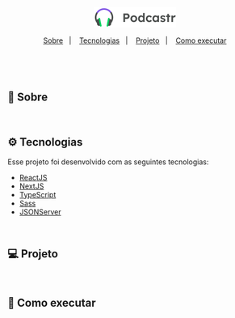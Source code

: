 <p align="center">
  <img alt="" src=".github/logo.png" />
</p>


<p align="center">
  <a href="#-sobre">Sobre</a>&nbsp;&nbsp;&nbsp;|&nbsp;&nbsp;&nbsp;
  <a href="#-tecnologias">Tecnologias</a>&nbsp;&nbsp;&nbsp;|&nbsp;&nbsp;&nbsp;
  <a href="#-projeto">Projeto</a>&nbsp;&nbsp;&nbsp;|&nbsp;&nbsp;&nbsp;
  <a href="#-como-executar">Como executar</a>
</p> 

<p align="center">
  <img alt="" src="" />
  <img alt="" src=".github/" height="400" />
</p>


</br>

## 📖 Sobre


</br>

## ⚙ Tecnologias

Esse projeto foi desenvolvido com as seguintes tecnologias:

- [ReactJS](https://www.reactjs.org)
- [NextJS](https://nextjs.org)
- [TypeScript](https://www.typescriptlang.org)
- [Sass](https://sass-lang.com)
- [JSONServer](https://github.com/typicode/json-server)

</br>

## 💻 Projeto


</br>

## 🚀 Como executar
